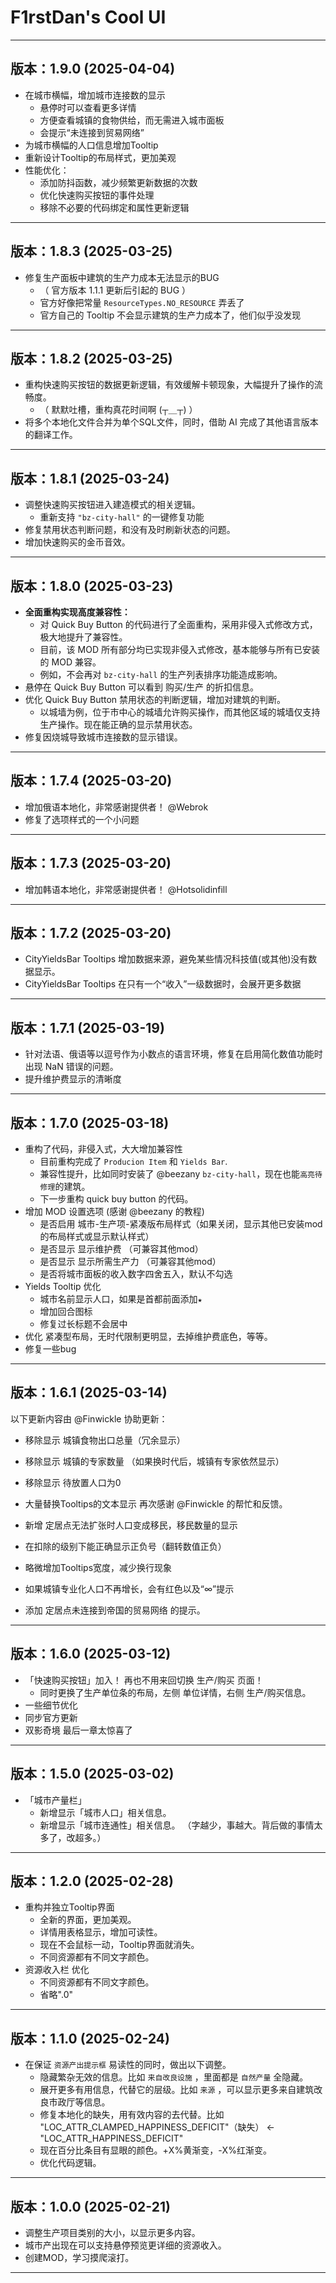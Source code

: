 # F1rstDan's Cool UI
---------------
## 版本：1.9.0 (2025-04-04)
- 在城市横幅，增加城市连接数的显示
    - 悬停时可以查看更多详情
    - 方便查看城镇的食物供给，而无需进入城市面板
    - 会提示“未连接到贸易网络”
- 为城市横幅的人口信息增加Tooltip
- 重新设计Tooltip的布局样式，更加美观
- 性能优化：
    - 添加防抖函数，减少频繁更新数据的次数
    - 优化快速购买按钮的事件处理
    - 移除不必要的代码绑定和属性更新逻辑
---------------
## 版本：1.8.3 (2025-03-25)
- 修复生产面板中建筑的生产力成本无法显示的BUG
    - （ 官方版本 1.1.1 更新后引起的 BUG ）
    - 官方好像把常量 `ResourceTypes.NO_RESOURCE` 弄丢了
    - 官方自己的 Tooltip 不会显示建筑的生产力成本了，他们似乎没发现
---------------
## 版本：1.8.2 (2025-03-25)
- 重构快速购买按钮的数据更新逻辑，有效缓解卡顿现象，大幅提升了操作的流畅度。
  - （ 默默吐槽，重构真花时间啊 (┬＿┬) ）
- 将多个本地化文件合并为单个SQL文件，同时，借助 AI 完成了其他语言版本的翻译工作。
---------------
## 版本：1.8.1 (2025-03-24)
- 调整快速购买按钮进入建造模式的相关逻辑。
  - 重新支持 `"bz-city-hall"` 的一键修复功能
- 修复禁用状态判断问题，和没有及时刷新状态的问题。
- 增加快速购买的金币音效。
---------------
## 版本：1.8.0 (2025-03-23)
- **全面重构实现高度兼容性：**
  - 对 Quick Buy Button 的代码进行了全面重构，采用非侵入式修改方式，极大地提升了兼容性。
  - 目前，该 MOD 所有部分均已实现非侵入式修改，基本能够与所有已安装的 MOD 兼容。
  - 例如，不会再对 `bz-city-hall` 的生产列表排序功能造成影响。
- 悬停在 Quick Buy Button 可以看到 购买/生产 的折扣信息。
- 优化 Quick Buy Button 禁用状态的判断逻辑，增加对建筑的判断。
  - 以城墙为例，位于市中心的城墙允许购买操作，而其他区域的城墙仅支持生产操作。现在能正确的显示禁用状态。
- 修复因烧城导致城市连接数的显示错误。
---------------
## 版本：1.7.4 (2025-03-20)
- 增加俄语本地化，非常感谢提供者！ @Webrok
- 修复了选项样式的一个小问题
---------------
## 版本：1.7.3 (2025-03-20)
- 增加韩语本地化，非常感谢提供者！ @Hotsolidinfill
---------------
## 版本：1.7.2 (2025-03-20)
- CityYieldsBar Tooltips 增加数据来源，避免某些情况科技值(或其他)没有数据显示。
- CityYieldsBar Tooltips 在只有一个“收入”一级数据时，会展开更多数据
---------------
## 版本：1.7.1 (2025-03-19)
- 针对法语、俄语等以逗号作为小数点的语言环境，修复在启用简化数值功能时出现 NaN 错误的问题。
- 提升维护费显示的清晰度
---------------
## 版本：1.7.0 (2025-03-18)
- 重构了代码，非侵入式，大大增加兼容性
  - 目前重构完成了 `Producion Item` 和 `Yields Bar`.
  - 兼容性提升，比如同时安装了 @beezany `bz-city-hall`，现在也能`高亮待修理`的建筑。
  - 下一步重构 quick buy button 的代码。
- 增加 MOD 设置选项 (感谢 @beezany 的教程)
  - 是否启用 城市-生产项-紧凑版布局样式（如果关闭，显示其他已安装mod的布局样式或显示默认样式）
  - 是否显示 显示维护费 （可兼容其他mod）
  - 是否显示 显示所需生产力 （可兼容其他mod）
  - 是否将城市面板的收入数字四舍五入，默认不勾选
- Yields Tooltip 优化
  - 城市名前显示人口，如果是首都前面添加`★`
  - 增加回合图标
  - 修复过长标题不会居中
- 优化 紧凑型布局，无时代限制更明显，去掉维护费底色，等等。
- 修复一些bug
---------------
## 版本：1.6.1 (2025-03-14)
以下更新内容由 @Finwickle 协助更新：
- 移除显示 城镇食物出口总量（冗余显示）
- 移除显示 城镇的专家数量 （如果换时代后，城镇有专家依然显示）
- 移除显示 待放置人口为0
- 大量替换Tooltips的文本显示
再次感谢 @Finwickle 的帮忙和反馈。

- 新增 定居点无法扩张时人口变成移民，移民数量的显示
- 在扣除的级别下能正确显示正负号（翻转数值正负）
- 略微增加Tooltips宽度，减少换行现象
- 如果城镇专业化人口不再增长，会有红色以及“∞”提示
- 添加 定居点未连接到帝国的贸易网络 的提示。
---------------
## 版本：1.6.0 (2025-03-12)
  - 「快速购买按钮」加入！
  再也不用来回切换 生产/购买 页面！
      - 同时更换了生产单位条的布局，左侧 单位详情，右侧 生产/购买信息。
  - 一些细节优化
  - 同步官方更新
  - 双影奇境 最后一章太惊喜了
---------------
## 版本：1.5.0 (2025-03-02)
  - 「城市产量栏」
    - 新增显示「城市人口」相关信息。
    - 新增显示「城市连通性」相关信息。
（字越少，事越大。背后做的事情太多了，改超多。）

---------------
## 版本：1.2.0 (2025-02-28)
 - 重构并独立Tooltip界面
    - 全新的界面，更加美观。
    - 详情用表格显示，增加可读性。
    - 现在不会鼠标一动，Tooltip界面就消失。
    - 不同资源都有不同文字颜色。
 - 资源收入栏 优化
    - 不同资源都有不同文字颜色。
    - 省略".0"

---------------
## 版本：1.1.0 (2025-02-24)
 - 在保证 `资源产出提示框` 易读性的同时，做出以下调整。
    - 隐藏繁杂无效的信息。比如 `来自改良设施` ，里面都是 `自然产量` 全隐藏。
    - 展开更多有用信息，代替它的层级。比如 `来源` ，可以显示更多来自建筑改良市政厅等信息。
    - 修复本地化的缺失，用有效内容的去代替。比如 "LOC_ATTR_CLAMPED_HAPPINESS_DEFICIT"（缺失） <- "LOC_ATTR_HAPPINESS_DEFICIT"
    - 现在百分比条目有显眼的颜色。+X%黄渐变，-X%红渐变。
    - 优化代码逻辑。

---------------
## 版本：1.0.0 (2025-02-21)
 - 调整生产项目类别的大小，以显示更多内容。
 - 城市产出现在可以支持悬停预览更详细的资源收入。
 - 创建MOD，学习摸爬滚打。
---------------
